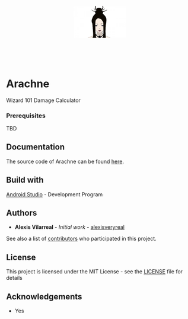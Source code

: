 <br><br>

<p align="center">
<a href="https://github.com/alexisveryreal"><img width="140" src="./src/arachne.jpg" alt="arach"></a>
<br>

</p>
<br>
<br><br>

# Arachne
Wizard 101 Damage Calculator

### Prerequisites

TBD

## Documentation

The source code of Arachne can be found [here](./src/).

## Build with

[Android Studio](https://developer.android.com/studio/) - Development Program

## Authors

* **Alexis Vilarreal** - *Initial work* - [alexisveryreal](https://github.com/alexisveryreal)

See also a list of [contributors](https://github.com/alexisveryreal/Arachne/graphs/contributors) who participated in this project.

## License 

This project is licensed under the MIT License - see the [LICENSE](LICENSE) file for details

## Acknowledgements 
* Yes
